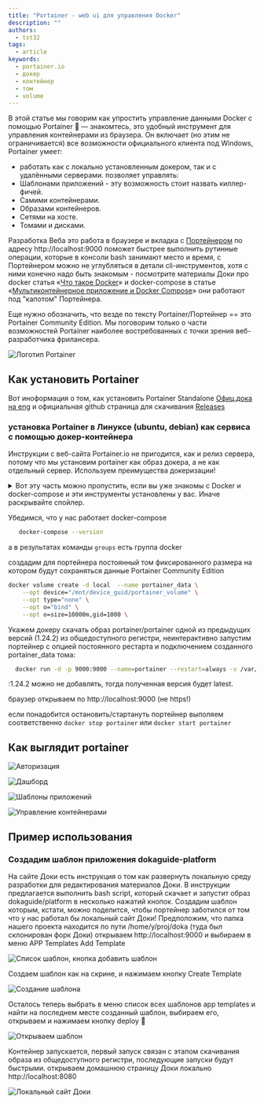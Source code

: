 ```yaml
---
title: "Portainer - web ui для управления Docker"
description: ""
authors:
  - tst32
tags:
  - article
keywords:
  - portainer.io  
  - докер
  - контейнер
  - том
  - volume
---
```


В этой статье мы говорим как упростить управление данными Docker с помощью Portainer :1st_place_medal:  — знакомтесь, это удобный инструмент для управления контейнерами из браузера. Он включает (но этим не ограничивается) все возможности официального клиента под Windows, Portainer  умеет:
  -  работать как с локально установленным докером, так и с удалёнными серверами. 
позволяет управлять: 
  -  Шаблонами приложений - эту возможность стоит назвать киллер-фичей. 
  -  Самими контейнерами.
  -  Образами контейнеров.
  -  Сетями на хосте.
  -  Томами и дисками.

Разработка Веба это работа в браузере и вкладка c [Портейнером](http://localhost:9000) по адресу http://localhost:9000 поможет быстрее выполнить рутинные операции, которые в консоли bash занимают место и время, с Портейнером можно не углубляться в детали cli-инструментов, хотя с ними конечно надо быть знакомым - посмотрите материалы Доки про docker статья «[Что такое Docker](/tools/docker/)» и docker-compose в статье «[Мультиконтейнерное приложение и Docker Compose](tools/docker-compose/)» они работают под "капотом" Портейнера. 

Еще нужно обозначить, что везде по тексту Portainer/Портейнер == это Portainer Community Edition. Мы поговорим только о части возможностей Portainer наиболее востребованных с точки зрения веб-разработчика фрилансера.  

![Логотип Portainer](images/portainer-logo1.png)

## Как установить Portainer
   Вот иноформация о том, как установить Portainer Standalone [Офиц.дока на eng](https://docs.portainer.io/v/ce-2.9/start/install/server/docker) 
   и официальная github страница для скачивания  [Releases](https://github.com/portainer/portainer/releases)  
###  установка Portainer в Линуксе (ubuntu, debian) как сервиса с помощью докер-контейнера 
   Инструкции с веб-сайта Portainer.io не пригодится, как и релиз сервера, потому что мы установим portainer как образ докера, а не как отдельный сервер. Используем преимущества докеризации!   
<details>
    <summary>Вот эту часть можно пропустить, если вы уже знакомы с Docker и docker-compose и эти инструменты установлены у вас. Иначе раскрывайте спойлер.  
    </summary>  

   след.шаги повторяют как установить docker и docker-compose, если их у вас еще нет. также для работы portainera нужно, чтобы пользователь был в группе docker  

   в современных дистрах этот шаг не нужен, но пригодится если ubuntu bionic

```bash 
   sudo apt-get install     apt-transport-https     ca-certificates   software-properties-common  curl     gnupg     lsb-release
```
   
```bash   
  curl -fsSL https://download.docker.com/linux/ubuntu/gpg | sudo gpg --dearmor -o /usr/share/keyrings/docker-archive-keyring.gpg
```
```bash 
  sudo echo   "deb [arch=$(dpkg --print-architecture) signed-by=/usr/share/keyrings/docker-archive-keyring.gpg] https://download.docker.com/linux/ubuntu \ 
$(lsb_release -cs) stable" | sudo tee /etc/apt/sources.list.d/docker.list > /dev/null
```
```bash
  sudo apt update && apt-get install docker-ce docker-ce-cli containerd.io
```
```bash
   sudo usermod -aG docker $(whoami)
```   
   В этот каталог в домашней папки  

```bash
   mkdir -p $HOME/.docker/cli-plugins/
``` 
   скачиваем   [docker-compose](https://github.com/docker/compose/releases) и делаем его исполянемым    
```bash
   sudo chmod +x ~/.docker/cli-plugins/docker-compose 
```    
после всего перегузим компьютер, чтобы стартовали сервисы 
</details>

Убедимся, что у нас работает docker-compose 
```bash
   docker-compose --version   
```  
 а в результатах команды ```groups``` есть группа docker     

создадим для портейнера постоянный том фиксированного размера на котором будут сохраняться данные  Portainer Community Edition  

```bash
docker volume create -d local  --name portainer_data \
    --opt device="/mnt/device_guid/portainer_volume" \
    --opt type="none" \
    --opt o="bind" \
    --opt o=size=10000m,gid=1000 \
```
  Укажем докеру скачать образ portainer/portainer одной из предыдущих версий (1.24.2) из общедоступного регистри, неинтерактивно запустим портейнер с опцией постоянного рестарта и подключением  созданного portainer_data тома:

```bash
  docker run -d -p 9000:9000 --name=portainer --restart=always -v /var/run/docker.sock:/var/run/docker.sock -v portainer_data:/data portainer/portainer:1.24.2
```

  :1.24.2 можно не добавлять, тогда полученная версия будет latest.

браузер открываем по http://localhost:9000 (не https!) 

если понадобится остановить/стартануть портейнер выполяем соответственно ``` docker stop portainer ```  или  ``` docker start portainer ```

## Как выглядит portainer 

![Авторизация](images/07screen.png)

![Дашборд](images/02screen.png)

![Шаблоны приложений](images/03screen.png)

![Управление контейнерами](images/04screen.png)


## Пример использования 

### Cоздадим шаблон приложения  dokaguide-platform

На сайте Доки есть инструкция о том как развернуть локальную среду разработки для редактирования материалов Доки. В инструкции предлагается выполнить  bash script, который скачает и запустит образ dokaguide/platform в несколько нажатий кнопок. Создадим шаблон которым, кстати, можно поделится, чтобы портейнер заботился от том что у наc работал бы локальный сайт Доки!
Предположим, что папка нашего проекта находится по пути /home/y/proj/doka (туда был склонирован форк Доки) 
открываем  http://localhost:9000 и выбираем в меню APP Templates Add Template

![Список шаблон, кнопка добавить шаблон](images/08screen.png)

Создаем шаблон как на скрине, и нажимаем кнопку Create Template 

![Создание шаблона](images/09screen.png)

Осталось теперь выбрать в меню список всех шаблонов app templates и найти на последнем месте созданный шаблон, выбираем его, открываем и нажимаем кнопку deploy :tada:

![Открываем шаблон](images/05screen.png)

Контейнер запускается, первый запуск связан с этапом скачивания образа из общедоступного регистри, последующие запуски будут быстрыми. открываем домашнюю страницу Доки локально http://localhost:8080 

![Локальный сайт Доки](images/10screen.png)
